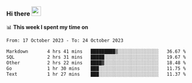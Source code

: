### Hi there <a href="https://www.gautamkrishnar.com/"><img src="https://media.giphy.com/media/hvRJCLFzcasrR4ia7z/giphy.gif" width="25px"></a>

📊 **This week I spent my time on**

<!--START_SECTION:waka-->

```txt
From: 17 October 2023 - To: 24 October 2023

Markdown       4 hrs 41 mins   █████████▒░░░░░░░░░░░░░░░   36.67 %
SQL            2 hrs 31 mins   █████░░░░░░░░░░░░░░░░░░░░   19.67 %
Other          2 hrs 22 mins   ████▓░░░░░░░░░░░░░░░░░░░░   18.48 %
Go             1 hr 30 mins    ███░░░░░░░░░░░░░░░░░░░░░░   11.75 %
Text           1 hr 27 mins    ███░░░░░░░░░░░░░░░░░░░░░░   11.37 %
```

<!--END_SECTION:waka-->
